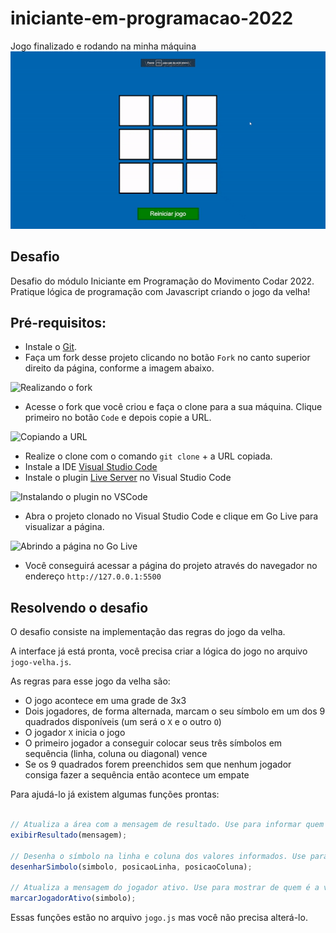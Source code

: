 # iniciante-em-programacao-2022

Jogo finalizado e rodando na minha máquina
![](https://github.com/GiulioBernardi/fotos/blob/master/jogo-da-velha.gif)



## Desafio

Desafio do módulo Iniciante em Programação do Movimento Codar 2022. Pratique lógica de programação com Javascript criando o jogo da velha!

## Pré-requisitos:

- Instale o [Git](https://git-scm.com/).
- Faça um fork desse projeto clicando no botão `Fork` no canto superior direito da página, conforme a imagem abaixo.

![Realizando o fork](https://docs.github.com/assets/images/help/repository/fork_button.png)

- Acesse o fork que você criou e faça o clone para a sua máquina. Clique primeiro no botão `Code` e depois copie a URL.

![Copiando a URL](https://docs.github.com/assets/images/help/repository/https-url-clone-cli.png)

- Realize o clone com o comando `git clone` + a URL copiada.
- Instale a IDE [Visual Studio Code](https://code.visualstudio.com)
- Instale o plugin [Live Server](https://marketplace.visualstudio.com/items?itemName=ritwickdey.LiveServer) no Visual Studio Code

![Instalando o plugin no VSCode](https://user-images.githubusercontent.com/6104963/178366265-c14bbb19-7176-422c-a7d6-ee506ab8a06e.png)

- Abra o projeto clonado no Visual Studio Code e clique em Go Live para visualizar a página.

![Abrindo a página no Go Live](https://user-images.githubusercontent.com/6104963/178366419-6773d3ac-e5a4-475b-91b5-6fcf7a7e9e73.png)

- Você conseguirá acessar a página do projeto através do navegador no endereço `http://127.0.0.1:5500`

## Resolvendo o desafio

O desafio consiste na implementação das regras do jogo da velha. 

A interface já está pronta, você precisa criar a lógica do jogo no arquivo `jogo-velha.js`.

As regras para esse jogo da velha são:

- O jogo acontece em uma grade de 3x3
- Dois jogadores, de forma alternada, marcam o seu símbolo em um dos 9 quadrados disponíveis (um será o `X` e o outro `O`)
- O jogador `X` inicia o jogo 
- O primeiro jogador a conseguir colocar seus três símbolos em sequência (linha, coluna ou diagonal) vence
- Se os 9 quadrados forem preenchidos sem que nenhum jogador consiga fazer a sequência então acontece um empate

Para ajudá-lo já existem algumas funções prontas:

```js

// Atualiza a área com a mensagem de resultado. Use para informar quem foi o ganhador ou se foi empate.
exibirResultado(mensagem);

// Desenha o símbolo na linha e coluna dos valores informados. Use para desenha o X e O nos quadrados.
desenharSimbolo(simbolo, posicaoLinha, posicaoColuna);

// Atualiza a mensagem do jogador ativo. Use para mostrar de quem é a vez.
marcarJogadorAtivo(simbolo);
```

Essas funções estão no arquivo `jogo.js` mas você não precisa alterá-lo.
